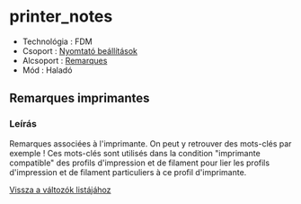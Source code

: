 # printer\_notes

* Technológia : FDM
* Csoport : [Nyomtató beállítások](../../beallitasok/printer_settings.md)
* Alcsoport : [Remarques](../../beallitasok/printer_settings.md#remarques)
* Mód : Haladó

## Remarques imprimantes

### Leírás

Remarques associées à l'imprimante. On peut y retrouver des mots-clés par exemple ! Ces mots-clés sont utilisés dans la condition "imprimante compatible" des profils d'impression et de filament pour lier les profils d'impression et de filament particuliers à ce profil d'imprimante.

[Vissza a változók listájához](../../variable_list)

